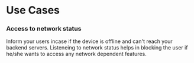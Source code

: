 # Use Cases

### Access to network status

Inform your users incase if the device is offline and can't reach your backend servers. Listeneing to network status helps in blocking the user if he/she wants to access any  network dependent features.
